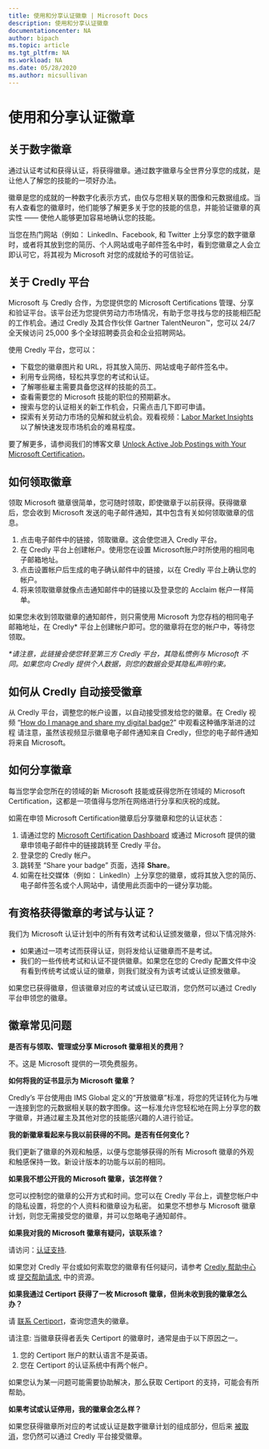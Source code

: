 ```yaml
---
title: 使用和分享认证徽章 | Microsoft Docs
description: 使用和分享认证徽章
documentationcenter: NA 
author: bipach
ms.topic: article
ms.tgt_pltfrm: NA
ms.workload: NA
ms.date: 05/28/2020
ms.author: micsullivan
---
```

# 使用和分享认证徽章

## 关于数字徽章

通过认证考试和获得认证，将获得徽章。通过数字徽章与全世界分享您的成就，是让他人了解您的技能的一项好办法。

徽章是您的成就的一种数字化表示方式，由仅与您相关联的图像和元数据组成。当有人查看您的徽章时，他们能够了解更多关于您的技能的信息，并能验证徽章的真实性 —— 使他人能够更加容易地确认您的技能。

当您在热门网站（例如： LinkedIn、Facebook, 和 Twitter 上分享您的数字徽章时，或者将其放到您的简历、个人网站或电子邮件签名中时，看到您徽章之人会立即认可它，将其视为 Microsoft 对您的成就给予的可信验证。

## 关于 Credly 平台

Microsoft 与 Credly 合作，为您提供您的 Microsoft Certifications 管理、分享和验证平台。该平台还为您提供劳动力市场情况，有助于您寻找与您的技能相匹配的工作机会。通过 Credly 及其合作伙伴 Gartner TalentNeuron™，您可以 24/7 全天候访问 25,000 多个全球招聘委员会和企业招聘网站。

使用 Credly 平台，您可以：
- 下载您的徽章图片和 URL，将其放入简历、网站或电子邮件签名中。
- 利用专业网络，轻松共享您的考试和认证。
- 了解哪些雇主需要具备您这样的技能的员工。
- 查看需要您的 Microsoft 技能的职位的预期薪水。
- 搜索与您的认证相关的新工作机会，只需点击几下即可申请。
- 探索有关劳动力市场的见解和就业机会。观看视频：[Labor Market Insights](https://support.credly.com/hc/en-us/articles/360041974091-Video-What-labor-market-insights-are-available-with-my-badge) 以了解快速发现市场机会的难易程度。

要了解更多，请参阅我们的博客文章 [Unlock Active Job Postings with Your Microsoft Certification](/learn/certifications/posts/unlock-active-job-postings-with-your-microsoft-certification)。

## 如何领取徽章

领取 Microsoft 徽章很简单，您可随时领取，即使徽章于以前获得。获得徽章后，您会收到 Microsoft 发送的电子邮件通知，其中包含有关如何领取徽章的信息。

1. 点击电子邮件中的链接，领取徽章。这会使您进入 Credly 平台。
2. 在 Credly 平台上创建帐户。使用您在设置 Microsoft账户时所使用的相同电子邮箱地址。
3. 点击设置帐户后生成的电子确认邮件中的链接，以在 Credly 平台上确认您的帐户。
4. 将来领取徽章就像点击通知邮件中的链接以及登录您的 Acclaim 帐户一样简单。

如果您未收到领取徽章的通知邮件，则只需使用 Microsoft 为您存档的相同电子邮箱地址，在 Credly* 平台上创建帐户即可。您的徽章将在您的帐户中，等待您领取。

_*请注意，此链接会使您转至第三方 Credly 平台，其隐私惯例与 Microsoft 不同。如果您向 Credly 提供个人数据，则您的数据会受其隐私声明约束。_

## 如何从 Credly 自动接受徽章

从 Credly 平台，调整您的帐户设置，以自动接受颁发给您的徽章。在 Credly 视频 “[How do I manage and share my digital badge?](https://support.credly.com/hc/en-us/articles/360021222231-How-do-I-manage-and-share-my-digital-badge-)” 中观看这种循序渐进的过程 请注意，虽然该视频显示徽章电子邮件通知来自 Credly，但您的电子邮件通知将来自 Microsoft。

## 如何分享徽章

每当您学会您所在的领域的新 Microsoft 技能或获得您所在领域的 Microsoft Certification，这都是一项值得与您所在网络进行分享和庆祝的成就。

如需在申领 Microsoft Certification徽章后分享徽章和您的认证状态：

1. 请通过您的 [Microsoft Certification Dashboard](https://aka.ms/certdashboard) 或通过 Microsoft 提供的徽章申领电子邮件中的链接跳转至 Credly 平台。
2. 登录您的 Credly 帐户。
3. 跳转至 “Share your badge” 页面，选择 **Share**。
4. 如需在社交媒体（例如： LinkedIn）上分享您的徽章，或将其放入您的简历、电子邮件签名或个人网站中，请使用此页面中的一键分享功能。

## 有资格获得徽章的考试与认证？

我们为 Microsoft 认证计划中的所有有效考试和认证颁发徽章，但以下情况除外:

- 如果通过一项考试而获得认证，则将发给认证徽章而不是考试。
- 我们的一些传统考试和认证不提供徽章。如果您在您的 Credly 配置文件中没有看到传统考试或认证的徽章，则我们就没有为该考试或认证颁发徽章。

如果您已获得徽章，但该徽章对应的考试或认证已取消，您仍然可以通过 Credly 平台申领您的徽章。

## 徽章常见问题

**是否有与领取、管理或分享 Microsoft 徽章相关的费用？**

不。这是 Microsoft 提供的一项免费服务。

**如何将我的证书显示为 Microsoft 徽章？**

Credly’s 平台使用由 IMS Global 定义的“开放徽章”标准，将您的凭证转化为与唯一连接到您的元数据相关联的数字图像。这一标准允许您轻松地在网上分享您的数字徽章，并通过雇主及其他对您的技能感兴趣的人进行验证。

**我的新徽章看起来与我以前获得的不同。是否有任何变化？**

我们更新了徽章的外观和触感，以便与您能够获得的所有 Microsoft 徽章的外观和触感保持一致。新设计版本的功能与以前的相同。

**如果我不想公开我的 Microsoft 徽章，该怎样做？**

您可以控制您的徽章的公开方式和时间。您可以在 Credly 平台上，调整您帐户中的隐私设置，将您的个人资料和徽章设为私密。 如果您不想参与 Microsoft 徽章计划，则您无需接受您的徽章，并可以忽略电子通知邮件。

**如果我对我的 Microsoft 徽章有疑问，该联系谁？**

请访问：[认证支持](/learn/certifications/help).

如果您对 Credly 平台或如何索取您的徽章有任何疑问，请参考 [Credly 帮助中心](https://support.credly.com/hc/en-us) 或 [提交帮助请求.](https://support.credly.com/hc/en-us/requests/new) 中的资源。

**如果我通过 Certiport 获得了一枚 Microsoft 徽章，但尚未收到我的徽章怎么办？**

请 [联系 Certiport](https://certiport.pearsonvue.com/Support/Support-for-test-candidates/Customer-service)，查询您遗失的徽章。

请注意: 当徽章获得者丢失 Certiport 的徽章时，通常是由于以下原因之一。

1. 您的 Certiport 账户的默认语言不是英语。
2. 您在 Certiport 的认证系统中有两个帐户。

如果您认为某一问题可能需要协助解决，那么获取 Certiport 的支持，可能会有所帮助。

**如果考试或认证停用，我的徽章会怎么样？**

如果您获得徽章所对应的考试或认证是数字徽章计划的组成部分，但后来 [被取消](/learn/certifications/retired-certifications)，您仍然可以通过 Credly 平台接受徽章。